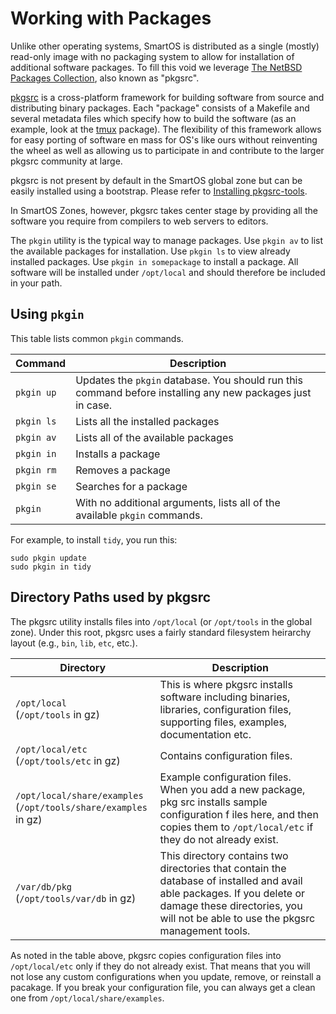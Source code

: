 # Working with Packages

Unlike other operating systems, SmartOS is distributed as a single
(mostly) read-only image with no packaging system to allow for
installation of additional software packages. To fill this void we
leverage [The NetBSD Packages
Collection](http://www.netbsd.org/docs/software/packages.html), also
known as "pkgsrc".

[pkgsrc](http://www.netbsd.org/docs/software/packages.html) is a
cross-platform framework for building software from source and
distributing binary packages. Each "package" consists of a Makefile and
several metadata files which specify how to build the software (as an
example, look at the
[tmux](http://ftp.netbsd.org/pub/pkgsrc/current/pkgsrc/misc/tmux/)
package). The flexibility of this framework allows for easy porting of
software en mass for OS's like ours without reinventing the wheel as
well as allowing us to participate in and contribute to the larger
pkgsrc community at large.

pkgsrc is not present by default in the SmartOS global zone but can
be easily installed using a bootstrap. Please refer to
[Installing pkgsrc-tools][installing].

In SmartOS Zones, however, pkgsrc takes center stage by providing all
the software you require from compilers to web servers to editors.

The `pkgin` utility is the typical way to manage packages. Use `pkgin
av` to list the available packages for installation. Use `pkgin ls` to
view already installed packages. Use `pkgin in somepackage` to install a
package. All software will be installed under `/opt/local` and should
therefore be included in your path.

[installing]: https://pkgsrc.joyent.com/illumos
[building]: https://github.com/joyent/pkgsrc/wiki/pkgdev:setup

## Using `pkgin`

<!-- markdownlint-disable line-length -->

This table lists common `pkgin` commands.

| Command    | Description |
| -----------| --------------------------------------------------------- |
| `pkgin up` | Updates the `pkgin` database. You should run this command before installing any new packages just in case. |
| `pkgin ls` | Lists all the installed packages |
| `pkgin av` | Lists all of the available packages |
| `pkgin in` | Installs a package |
| `pkgin rm` | Removes a package |
| `pkgin se` | Searches for a package |
| `pkgin`    | With no additional arguments, lists all of the available `pkgin` commands. |

For example, to install `tidy`, you run this:

    sudo pkgin update
    sudo pkgin in tidy

## Directory Paths used by pkgsrc

The pkgsrc utility installs files into `/opt/local` (or `/opt/tools` in the
global zone). Under this root, pkgsrc uses a fairly standard filesystem
heirarchy layout (e.g., `bin`, `lib`, `etc`, etc.).

<!-- markdownlint-disable no-inline-html -->

| Directory                   | Description |
| ----------------------------|-------------------------------- |
| `/opt/local`<br />(`/opt/tools` in gz)               | This is where pkgsrc installs software including binaries, libraries, configuration files, supporting files, examples, documentation etc.  |
| `/opt/local/etc`<br />(`/opt/tools/etc` in gz)            | Contains configuration files.  |
| `/opt/local/share/examples`<br />(`/opt/tools/share/examples` in gz) | Example configuration files. When you add a new package, pkg src installs sample configuration f iles here, and then copies them to `/opt/local/etc` if they do not already exist.  |
| `/var/db/pkg`<br />(`/opt/tools/var/db` in gz)               | This directory contains two directories that contain the database of installed and avail able  packages. If you delete or damage these directories, you will not be able to use the pkgsrc management tools. |

<!-- markdownlint-enable no-inline-html -->

As noted in the table above, pkgsrc copies configuration files
into `/opt/local/etc` only if they do not already exist. That means that
you will not lose any custom configurations when you update, remove, or
reinstall a pacakage. If you break your configuration file, you can
always get a clean one from `/opt/local/share/examples`.
